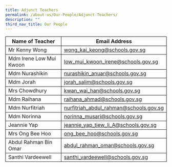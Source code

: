 ```yaml
---
title: Adjunct Teachers
permalink: /about-us/Our-People/Adjunct-Teachers/
description: ""
third_nav_title: Our People
---
```

<table>
	<thead>
		<tr>
      <th style="border:1px solid black;">Name of Teacher</th>
			<th style="border:1px solid black;">Email Address</th>
		</tr>
	</thead>
	<tbody>
		<tr>
      <td style="border:1px solid black;">Mr Kenny Wong</td>
			<td style="border:1px solid black;"><a href="wong_kai_keong@schools.gov.sg">wong_kai_keong@schools.gov.sg</a></td>
		</tr>
		<tr>
		</tr>
		<tr>
      <td style="border:1px solid black;">Mdm Irene Low Mui Kwoon</td>
			<td style="border:1px solid black;"><a href="low_mui_kwoon_irene@schools.gov.sg">low_mui_kwoon_irene@schools.gov.sg</a></td>
		</tr>
		<tr>
      <td style="border:1px solid black;">Mdm Nurashikin</td>
			<td style="border:1px solid black;"><a href="nurashikin_anuar@schools.gov.sg">nurashikin_anuar@schools.gov.sg</a></td>
		</tr>
		<tr>
       <td style="border:1px solid black;">Mdm Jorah</td>
			<td style="border:1px solid black;"><a href="tan_poh_soon@schools.gov.sg">jorah_salim@schools.gov.sg</a></td>
		</tr>
		<tr>
      <td style="border:1px solid black;">Mrs Chowdhury</td>
			<td style="border:1px solid black;"><a href="kwan_wai_han@schools.gov.sg">kwan_wai_han@schools.gov.sg</a></td>
		</tr>
		<tr>
      <td style="border:1px solid black;">Mdm Raihana</td>
			<td style="border:1px solid black;"><a href="raihana_ahmad@schools.gov.sg">raihana_ahmad@schools.gov.sg</a></td>
		</tr>
    <tr>
      <td style="border:1px solid black;">Mdm Nurfitriah</td>
			<td style="border:1px solid black;"><a href="nurfitriah_abdul_rahman@schools.gov.sg">nurfitriah_abdul_rahman@schools.gov.sg</a></td>
		</tr> 
		<tr>
      <td style="border:1px solid black;">Mdm Norinna</td>
			<td style="border:1px solid black;"><a href="norinna_musari@schools.gov.sg">norinna_musari@schools.gov.sg</a></td>
		</tr> 
		   <tr>
				 <td style="border:1px solid black;">Jeannie Yap</td>
			<td style="border:1px solid black;"><a href="jeannie_yap_tiew_li_A@schools.gov.sg">jeannie_yap_tiew_li_A@schools.gov.sg
</a></td></tr>
			 <tr><td style="border:1px solid black;">Mrs Ong Bee Hoo</td>
			<td style="border:1px solid black;"><a href="ong_bee_hoo@schools.gov.sg">ong_bee_hoo@schools.gov.sg
</a></td></tr>	
			<tr>
				<td style="border:1px solid black;">Abdul Rahman Bin Omar</td>
			<td style="border:1px solid black;"><a href="abdul_rahman_omar@schools.gov.sg">abdul_rahman_omar@schools.gov.sg
</a>
		</td>
		</tr>
		<tr>
      <td style="border:1px solid black;">Santhi Vardeewell</td>
			<td style="border:1px solid black;"><a href="santhi_vardeewell@schools.gov.sg">santhi_vardeewell@schools.gov.sg</a></td>
	</tr></tbody>
</table>
